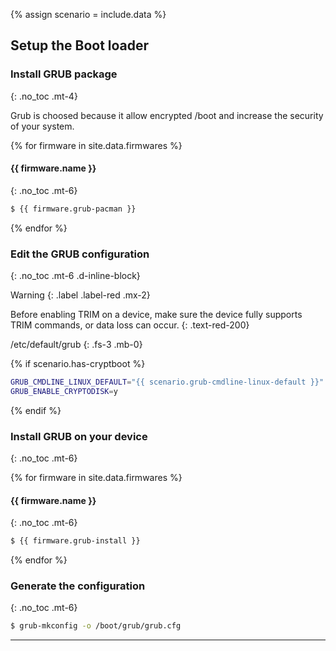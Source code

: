 {% assign scenario = include.data %}

## Setup the Boot loader

### Install GRUB package
{: .no_toc .mt-4}

Grub is choosed because it allow encrypted /boot and increase the security of your system.

{% for firmware in site.data.firmwares %}
#### {{ firmware.name }}
{: .no_toc .mt-6}

```bash
$ {{ firmware.grub-pacman }}
```
{% endfor %}

### Edit the GRUB configuration
{: .no_toc .mt-6 .d-inline-block}

Warning
{: .label .label-red .mx-2}

Before enabling TRIM on a device, make sure the device fully supports TRIM commands, or data loss can occur.
{: .text-red-200}

/etc/default/grub
{: .fs-3 .mb-0}

{% if scenario.has-cryptboot %}

```bash
GRUB_CMDLINE_LINUX_DEFAULT="{{ scenario.grub-cmdline-linux-default }}"
GRUB_ENABLE_CRYPTODISK=y
```
{% endif %}

### Install GRUB on your device
{: .no_toc .mt-6}

{% for firmware in site.data.firmwares %}
#### {{ firmware.name }}
{: .no_toc .mt-6}

```bash
$ {{ firmware.grub-install }}
```
{% endfor %}

### Generate the configuration
{: .no_toc .mt-6}

```bash
$ grub-mkconfig -o /boot/grub/grub.cfg
```

---
